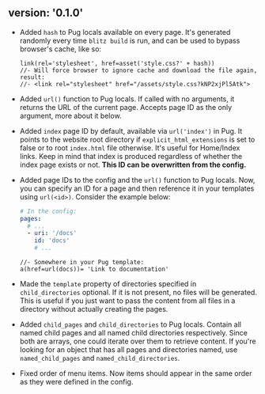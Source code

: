 version: '0.1.0'
---
* Added `hash` to Pug locals available on every page. It's generated randomly every time `blitz build` is run, and can
be used to bypass browser's cache, like so:

    ```jade
    link(rel='stylesheet', href=asset('style.css?' + hash))
    //- Will force browser to ignore cache and download the file again, result: 
    //- <link rel="stylesheet" href="/assets/style.css?kNP2xjPl5Atk">
    ```

* Added `url()` function to Pug locals. If called with no arguments, it returns the URL of the current page. Accepts
page ID as the only argument, more about it below.
* Added `index` page ID by default, available via `url('index')` in Pug. It points to the website root directory if
 `explicit_html_extensions` is set to false or to root `index.html` file otherwise. It's useful for Home/Index links.
Keep in mind that index is produced regardless of whether the index page exists or not. **This ID can be overwritten
from the config.**
* Added page IDs to the config and the `url()` function to Pug locals. Now, you can specify an ID for a page and then
reference it in your templates using `url(<id>)`. Consider the example below:

    ```yaml
    # In the config:
    pages:
      # ...
      - uri: '/docs'
        id: 'docs'
        # ...
    ```
    
    ```jade
    //- Somewhere in your Pug template:
    a(href=url(docs))= 'Link to documentation'
    ```
    
* Made the `template` property of directories specified in `child_directories` optional. If it is not present, no files
will be generated. This is useful if you just want to pass the content from all files in a directory without actually
creating the pages.
* Added `child_pages` and `child_directories` to Pug locals. Contain all named child pages and all named child directories
respectively. Since both are arrays, one could iterate over them to retrieve content. If you're looking for an object that has all pages and directories named, use `named_child_pages` and `named_child_directories`.
* Fixed order of menu items. Now items should appear in the same order as they were defined in the config.